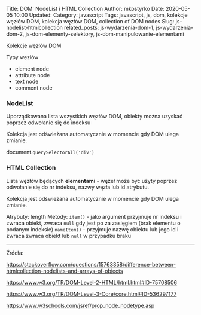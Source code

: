Title: DOM: NodeList i HTML Collection
Author: mkostyrko
Date: 2020-05-05 10:00
Updated:
Category: javascript
Tags: javascript, js, dom, kolekcje węzłów DOM, kolekcja węzłów DOM, collection of DOM nodes
Slug: js-nodelist-htmlcollection
related_posts: js-wydarzenia-dom-1, js-wydarzenia-dom-2, js-dom-elementy-selektory, js-dom-manipulowanie-elementami


Kolekcje węzłów DOM

Typy węzłów

* element node
* attribute node
* text node
* comment node

### NodeList

Uporządkowana lista wszystkich węzłów DOM, obiekty można uzyskać poprzez odwołanie się do indeksu

Kolekcja jest odświeżana automatycznie w momencie gdy DOM ulega zmianie.

document.`querySelectorAll('div')`

### HTML Collection

Lista węzłów będących **elementami** - węzeł może być użyty poprzez odwołanie się do nr indeksu, nazwy węzła lub id atrybutu.

Kolekcja jest odświeżana automatycznie w momencie gdy DOM ulega zmianie.

Atrybuty: length
Metody: 
`item()` - jako argument przyjmuje nr indeksu i zwraca obiekt, zwraca `null` gdy jest po za zasięgiem (brak elementu o podanym indeksie)
`nameItem()` - przyjmuje nazwę obiektu lub jego id i zwraca zwraca obiekt lub `null` w przypadku braku

---

Źródła:

https://stackoverflow.com/questions/15763358/difference-between-htmlcollection-nodelists-and-arrays-of-objects

https://www.w3.org/TR/DOM-Level-2-HTML/html.html#ID-75708506

https://www.w3.org/TR/DOM-Level-3-Core/core.html#ID-536297177

https://www.w3schools.com/jsref/prop_node_nodetype.asp